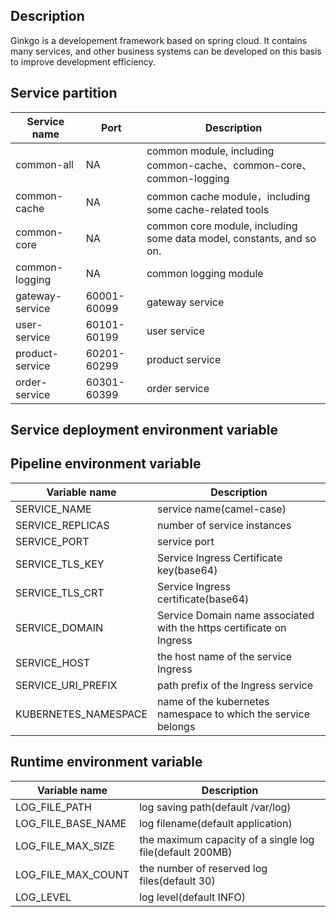## Description

Ginkgo is a developement framework based on spring cloud. It contains many services, and other business systems can be
developed on this basis to improve development efficiency.

## Service partition

| Service name    | Port        | Description                                                          |
|-----------------|-------------|----------------------------------------------------------------------|
| common-all      | NA          | common module, including common-cache、common-core、common-logging     |
| common-cache    | NA          | common cache module，including some cache-related tools               |
| common-core     | NA          | common core module, including some data model, constants, and so on. |
| common-logging  | NA          | common logging module                                                |
| gateway-service | 60001-60099 | gateway service                                                      |
| user-service    | 60101-60199 | user service                                                         |
| product-service | 60201-60299 | product service                                                      |
| order-service   | 60301-60399 | order service                                                        |

## Service deployment environment variable

## Pipeline environment variable

| Variable name        | Description                                                          |
|----------------------|----------------------------------------------------------------------|
| SERVICE_NAME         | service name(camel-case)                                             |
| SERVICE_REPLICAS     | number of service instances                                          |
| SERVICE_PORT         | service port                                                         |
| SERVICE_TLS_KEY      | Service Ingress Certificate key(base64)                              |
| SERVICE_TLS_CRT      | Service Ingress certificate(base64)                                  |
| SERVICE_DOMAIN       | Service Domain name associated with the https certificate on Ingress |
| SERVICE_HOST         | the host name of the service Ingress                                 |
| SERVICE_URI_PREFIX   | path prefix of the Ingress service                                   |
| KUBERNETES_NAMESPACE | name of the kubernetes namespace to which the service belongs        |

## Runtime environment variable

| Variable name      | Description                                              |
|--------------------|----------------------------------------------------------|
| LOG_FILE_PATH      | log saving path(default /var/log)                        |
| LOG_FILE_BASE_NAME | log filename(default application)                        |
| LOG_FILE_MAX_SIZE  | the maximum capacity of a single log file(default 200MB) |
| LOG_FILE_MAX_COUNT | the number of reserved log files(default 30)             |
| LOG_LEVEL          | log level(default INFO)                                  |
